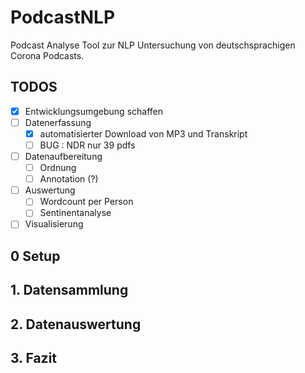 # PodcastNLP

Podcast Analyse Tool zur NLP Untersuchung von deutschsprachigen Corona Podcasts.

## TODOS
    
- [x] Entwicklungsumgebung schaffen
- [ ] Datenerfassung
  - [x] automatisierter Download von MP3 und Transkript
  - [ ] BUG : NDR nur 39 pdfs
- [ ] Datenaufbereitung
  - [ ] Ordnung
  - [ ] Annotation (?)
- [ ] Auswertung
  - [ ] Wordcount per Person
  - [ ] Sentinentanalyse
- [ ] Visualisierung

## 0 Setup

## 1. Datensammlung

## 2. Datenauswertung

## 3. Fazit
